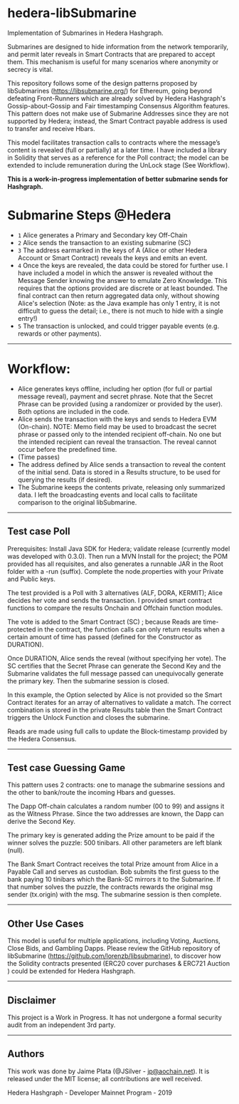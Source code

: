 # hedera-libSubmarine
Implementation of Submarines in Hedera Hashgraph.

Submarines are designed to hide information from the network temporarily, and permit later reveals in Smart Contracts that are prepared to accept them. This mechanism is useful for many scenarios where anonymity or secrecy is vital.

This repository follows some of the design patterns proposed by libSubmarines (https://libsubmarine.org/) for Ethereum, going beyond defeating Front-Runners which are already solved by Hedera Hashgraph's Gossip-about-Gossip and Fair timestamping Consensus Algorithm features. This pattern does not make use of Submarine Addresses since they are not supported by Hedera; instead, the Smart Contract payable address is used to transfer and receive Hbars.

This model facilitates transaction calls to contracts where the message’s content is revealed (full or partially) at a later time. I have included a library in Solidity that serves as a reference for the Poll contract; the model can be extended to include remuneration during the UnLock stage (See Workflow).

**This is a work-in-progress implementation of better submarine sends for Hashgraph.**

# Submarine Steps @Hedera

- `1` Alice generates a Primary and Secondary key Off-Chain 
- `2` Alice sends the transaction to an existing submarine (SC)
- `3` The address earmarked in the keys of A (Alice or other Hedera Account or Smart Contract) 
      reveals the keys and emits an event.
- `4` Once the keys are revealed, the data could be stored for further use. I have included
      a model in which the answer is revealed without the Message Sender knowing the answer
      to emulate Zero Knowledge. This requires that the options provided are discrete or 
      at least bounded. The final contract can then return aggregated data only, without showing 
      Alice's selection (Note: as the Java example has only 1 entry, it is not difficult to guess the detail; i.e., there is not much to hide with a single entry!)  
- `5` The transaction is unlocked, and could trigger payable events (e.g. rewards or other 
      payments).

-----------
# Workflow:
- Alice generates keys offline, including her option (for full or partial message reveal), payment and secret phrase. Note that the Secret Phrase can be provided (using a randomizer or provided by the user). Both options are included in the code.
- Alice sends the transaction with the keys and sends to Hedera EVM (On-chain).
  NOTE: Memo field may be used to broadcast the secret phrase or passed only to the intended recipient 
  off-chain. No one but the intended recipient can reveal the transaction. The reveal cannot occur
  before the predefined time.
- (Time passes)
- The address defined by Alice sends a transaction to reveal the content of the initial send. Data is stored in a Results structure, to be used for querying the results (if desired).
- The Submarine keeps the contents private, releasing only summarized data. I left the broadcasting events and local calls to facilitate comparison to the original libSubmarine.

-----------
## Test case Poll 

Prerequisites:
Install Java SDK for Hedera; validate release (currently model was developed with 0.3.0).
Then run a MVN Install for the project; the POM provided has all requisites, and also generates a runnable JAR in the Root folder with a -run (suffix).
Complete the node.properties with your Private and Public keys.


The test provided is a Poll with 3 alternatives (ALF, DORA, KERMIT); Alice decides her vote and sends 
the transaction.
I provided smart contract functions to compare the results Onchain and Offchain function modules.

The vote is added to the Smart Contract (SC) ; because Reads are time-protected in the contract, the function
calls can only return results when a certain amount of time has passed (defined for the Constructor as DURATION).

Once DURATION, Alice sends the reveal (without specifying her vote). The SC certifies that 
the Secret Phrase can generate the Second Key and the Submarine validates the full message passed can unequivocally generate the primary key. Then the submarine session is closed.

In this example, the Option selected by Alice is not provided so the Smart Contract iterates for an 
array of alternatives to validate a match. The correct combination is stored in the private Results table then the Smart Contract triggers the Unlock Function and closes the submarine.

Reads are made using full calls to update the Block-timestamp provided by the Hedera Consensus.

-----------
## Test case Guessing Game

This pattern uses 2 contracts: one to manage the submarine sessions and the other to bank/route the incoming Hbars and guesses.

The Dapp Off-chain calculates a random number (00 to 99) and assigns it as the Witness Phrase. Since the two addresses are known, the Dapp can derive the Second Key.

The primary key is generated adding the Prize amount to be paid if the winner solves the puzzle: 500 tinibars.
All other parameters are left blank (null).

The Bank Smart Contract receives the total Prize amount from Alice in a Payable Call and serves as custodian.
Bob submits the first guess to the bank paying 10 tinibars which the Bank-SC mirrors it to the Submarine. If that number solves the puzzle, the contracts rewards the original msg sender (tx.origin) with the msg. The submarine session is then complete. 

-------------
## Other Use Cases
This model is useful for multiple applications, including Voting, Auctions, Close Bids, and Gambling Dapps.
Please review the GitHub repository of libSubmarine (https://github.com/lorenzb/libsubmarine), to discover how the Solidity contracts presented (ERC20 cover purchases & ERC721 Auction ) could be extended for Hedera Hashgraph.

-------------
## Disclaimer
This project is a Work in Progress. It has not undergone a formal security audit from an independent 
3rd party.

-----------
## Authors

This work was done by Jaime Plata (@JSilver - jp@aochain.net). It is released under the MIT license; all contributions 
are well received.

Hedera Hashgraph - Developer Mainnet Program - 2019
